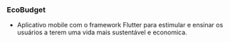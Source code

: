 ### EcoBudget

- Aplicativo mobile  com o framework Flutter para estimular e ensinar os usuários a terem uma vida mais sustentável e economica.

